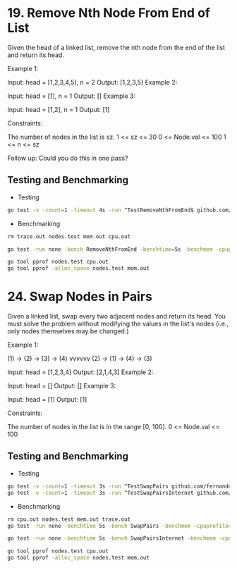 # 19. Remove Nth Node From End of List

Given the head of a linked list, remove the nth node from the end of the list and return its head.

 

Example 1:


Input: head = [1,2,3,4,5], n = 2
Output: [1,2,3,5]
Example 2:

Input: head = [1], n = 1
Output: []
Example 3:

Input: head = [1,2], n = 1
Output: [1]
 

Constraints:

The number of nodes in the list is sz.
1 <= sz <= 30
0 <= Node.val <= 100
1 <= n <= sz
 

Follow up: Could you do this in one pass?


## Testing and Benchmarking

* Testing

```sh
go test -v -count=1 -timeout 4s -run ^TestRemoveNthFromEnd$ github.com/fernandoocampo/justforfun/nodes
```

* Benchmarking

```sh
rm trace.out nodes.test mem.out cpu.out

go test -run none -bench RemoveNthFromEnd -benchtime=5s -benchmem -cpuprofile=cpu.out -memprofile=mem.out -trace=trace.out github.com/fernandoocampo/justforfun/nodes

go tool pprof nodes.test cpu.out
go tool pprof -alloc_space nodes.test mem.out
```

# 24. Swap Nodes in Pairs

Given a linked list, swap every two adjacent nodes and return its head. You must solve the problem without modifying the values in the list's nodes (i.e., only nodes themselves may be changed.)

 

Example 1:

(1) -> (2) -> (3) -> (4)
        vvvvvv
(2) -> (1) -> (4) -> (3)


Input: head = [1,2,3,4]
Output: [2,1,4,3]
Example 2:

Input: head = []
Output: []
Example 3:

Input: head = [1]
Output: [1]
 

Constraints:

The number of nodes in the list is in the range [0, 100].
0 <= Node.val <= 100

## Testing and Benchmarking

* Testing
```sh
go test -v -count=1 -timeout 3s -run ^TestSwapPairs github.com/fernandoocampo/justforfun/nodes
go test -v -count=1 -timeout 3s -run ^TestSwapPairsInternet github.com/fernandoocampo/justforfun/nodes
```

* Benchmarking
```sh
rm cpu.out nodes.test mem.out trace.out 
go test -run none -benchtime 5s -bench SwapPairs -benchmem -cpuprofile=cpu.out -memprofile=mem.out -trace=trace.out github.com/fernandoocampo/justforfun/nodes

go test -run none -benchtime 5s -bench SwapPairsInternet -benchmem -cpuprofile=cpu.out -memprofile=mem.out -trace=trace.out github.com/fernandoocampo/justforfun/nodes

go tool pprof nodes.test cpu.out
go tool pprof -alloc_space nodes.test mem.out
```